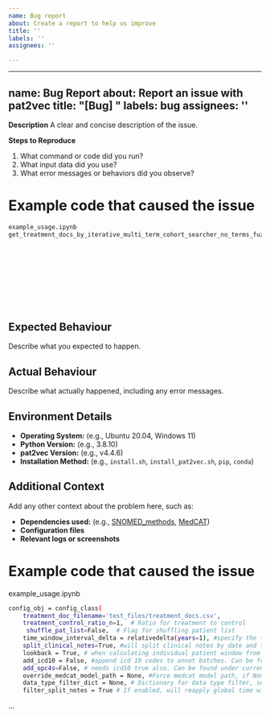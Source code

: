 ```yaml
---
name: Bug report
about: Create a report to help us improve
title: ''
labels: ''
assignees: ''

---
```


---
name: Bug Report
about: Report an issue with pat2vec
title: "[Bug] <Brief description>"
labels: bug
assignees: ''
---

**Description**
A clear and concise description of the issue.

**Steps to Reproduce**
1. What command or code did you run?
2. What input data did you use?
3. What error messages or behaviors did you observe?

# Example code that caused the issue
```bash
example_usage.ipynb 
get_treatment_docs_by_iterative_multi_term_cohort_searcher_no_terms_fuzzy(pat2vec_obj=pat2vec_obj,
                                                                          term_list=term_list,
                                                                          overwrite=False,
                                                                          append=False,
                                                                          verbose=9,
                                                                          mct=True, #
                                                                          textual_obs=True,
                                                                          additional_filters=None,
                                                                          all_fields=False
                                                                          )
```

## Expected Behaviour
Describe what you expected to happen.

## Actual Behaviour
Describe what actually happened, including any error messages.

## Environment Details
- **Operating System:** (e.g., Ubuntu 20.04, Windows 11)  
- **Python Version:** (e.g., 3.8.10)  
- **pat2vec Version:** (e.g., v4.4.6)  
- **Installation Method:** (e.g., `install.sh`, `install_pat2vec.sh`, `pip`, `conda`)  

## Additional Context
Add any other context about the problem here, such as:  
- **Dependencies used:** (e.g., [SNOMED_methods](https://github.com/SamoraHunter/SNOMED_methods), [MedCAT](https://github.com/CogStack/MedCAT))  
- **Configuration files**  
- **Relevant logs or screenshots**  


# Example code that caused the issue
example_usage.ipynb
```bash
config_obj = config_class(
    treatment_doc_filename='test_files/treatment_docs.csv',
    treatment_control_ratio_n=1,  # Ratio for treatment to control
     shuffle_pat_list=False,  # Flag for shuffling patient list
    time_window_interval_delta = relativedelta(years=1), #specify the time window to collapse each feature vector into, years=1 is one vector per year within the global time window
    split_clinical_notes=True, #will split clinical notes by date and treat as individual documents with extracted dates. Requires note splitter module. 
    lookback = True, # when calculating individual patient window from table of start dates, will calculate backwards in time if true. Else Forwards. When calculating from global start date, will calculate backwards or forwards respectively. 
    add_icd10 = False, #append icd 10 codes to annot batches. Can be found under current_pat_documents_annotations/%client_idcode%.csv.
    add_opc4s=False, # needs icd10 true also. Can be found under current_pat_documents_annotations/%client_idcode%.csv
    override_medcat_model_path = None, #Force medcat model path, if None uses defaults for env. #Can be set in paths.py with medcat_path = %path to medcat model pack.zip"
    data_type_filter_dict = None, # Dictionary for data type filter, see examples above. 
    filter_split_notes = True # If enabled, will reapply global time window filter post clinical note splitting. Recommended to enable if split notes enabled.
```
  ...
